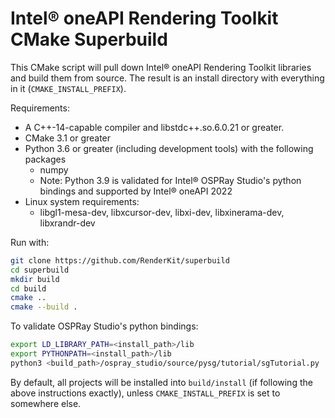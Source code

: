 # Intel® oneAPI Rendering Toolkit CMake Superbuild

This CMake script will pull down Intel® oneAPI Rendering Toolkit libraries and
build them from source. The result is an install directory with everything in
it (`CMAKE_INSTALL_PREFIX`).

Requirements:
- A C++-14-capable compiler and libstdc++.so.6.0.21 or greater.
- CMake 3.1 or greater
- Python 3.6 or greater (including development tools) with the following packages
  - numpy
  - Note: Python 3.9 is validated for Intel® OSPRay Studio's python bindings and supported by Intel® oneAPI 2022
- Linux system requirements:
  - libgl1-mesa-dev, libxcursor-dev, libxi-dev, libxinerama-dev, libxrandr-dev  

Run with:

```bash
git clone https://github.com/RenderKit/superbuild
cd superbuild
mkdir build
cd build
cmake ..
cmake --build .
```

To validate OSPRay Studio's python bindings:

```bash
export LD_LIBRARY_PATH=<install_path>/lib
export PYTHONPATH=<install_path>/lib
python3 <build_path>/ospray_studio/source/pysg/tutorial/sgTutorial.py
```

By default, all projects will be installed into `build/install` (if following
the above instructions exactly), unless `CMAKE_INSTALL_PREFIX` is set to
somewhere else.
